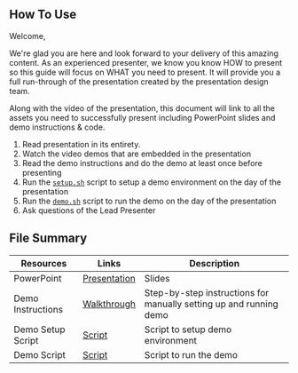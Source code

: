 
## How To Use

Welcome,

We're glad you are here and look forward to your delivery of this amazing content. As an experienced presenter, we know you know HOW to present so this guide will focus on WHAT you need to present. It will provide you a full run-through of the presentation created by the presentation design team. 

Along with the video of the presentation, this document will link to all the assets you need to successfully present including PowerPoint slides and demo instructions &
code.

1. Read presentation in its entirety.
1. Watch the video demos that are embedded in the presentation
1. Read the demo instructions and do the demo at least once before presenting
1. Run the [`setup.sh`](./demo/setup.sh) script to setup a demo environment on the day of the presentation
1. Run the [`demo.sh`](./demo/demo.sh) script to run the demo on the day of the presentation
1. Ask questions of the Lead Presenter

## File Summary

| Resources          | Links                            | Description |
|-------------------|----------------------------------|-------------------|
| PowerPoint        | [Presentation](https://nam06.safelinks.protection.outlook.com/?url=https%3A%2F%2Faitourassetstore.blob.core.windows.net%2Fassets%2FBRK470%2520Leverage%2520cloud%2520native%2520infra%2520for%2520intelligent%2520apps%2FBRK470%2520Leverage%2520cloud%2520native%2520infra%2520for%2520intelligent%2520apps_V1.0.pptx&data=05%7C02%7CChristian.Talavera%40microsoft.com%7Cce69feb5f9714ae1a61e08dcc3b06a50%7C72f988bf86f141af91ab2d7cd011db47%7C1%7C0%7C638600409730420640%7CUnknown%7CTWFpbGZsb3d8eyJWIjoiMC4wLjAwMDAiLCJQIjoiV2luMzIiLCJBTiI6Ik1haWwiLCJXVCI6Mn0%3D%7C0%7C%7C%7C&sdata=Ffim3uJ3NdN17tddpdt1%2F0s9%2BMWFRh808mAUqFh1Azo%3D&reserved=0) | Slides |
| Demo Instructions | [Walkthrough](./demo/WALKTHROUGH.md) | Step-by-step instructions for manually setting up and running demo |
| Demo Setup Script | [Script](./demo/setup.sh) | Script to setup demo environment |
| Demo Script | [Script](./demo/demo.md) | Script to run the demo |
